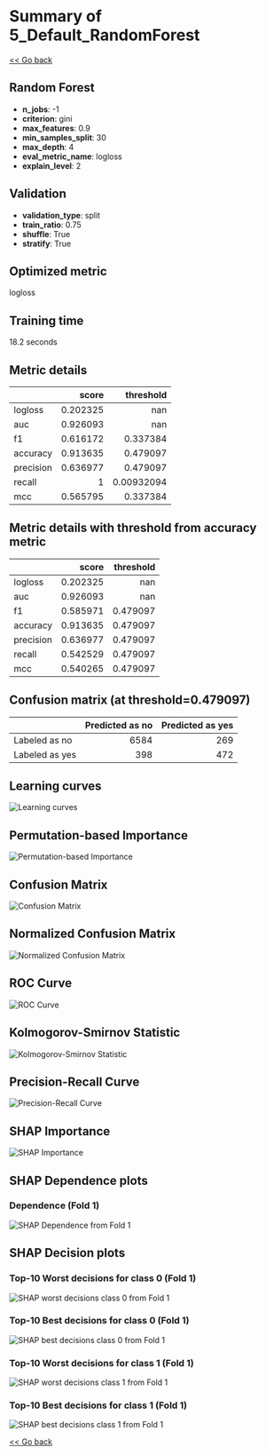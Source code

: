 # Summary of 5_Default_RandomForest

[<< Go back](../README.md)


## Random Forest
- **n_jobs**: -1
- **criterion**: gini
- **max_features**: 0.9
- **min_samples_split**: 30
- **max_depth**: 4
- **eval_metric_name**: logloss
- **explain_level**: 2

## Validation
 - **validation_type**: split
 - **train_ratio**: 0.75
 - **shuffle**: True
 - **stratify**: True

## Optimized metric
logloss

## Training time

18.2 seconds

## Metric details
|           |    score |    threshold |
|:----------|---------:|-------------:|
| logloss   | 0.202325 | nan          |
| auc       | 0.926093 | nan          |
| f1        | 0.616172 |   0.337384   |
| accuracy  | 0.913635 |   0.479097   |
| precision | 0.636977 |   0.479097   |
| recall    | 1        |   0.00932094 |
| mcc       | 0.565795 |   0.337384   |


## Metric details with threshold from accuracy metric
|           |    score |   threshold |
|:----------|---------:|------------:|
| logloss   | 0.202325 |  nan        |
| auc       | 0.926093 |  nan        |
| f1        | 0.585971 |    0.479097 |
| accuracy  | 0.913635 |    0.479097 |
| precision | 0.636977 |    0.479097 |
| recall    | 0.542529 |    0.479097 |
| mcc       | 0.540265 |    0.479097 |


## Confusion matrix (at threshold=0.479097)
|                |   Predicted as no |   Predicted as yes |
|:---------------|------------------:|-------------------:|
| Labeled as no  |              6584 |                269 |
| Labeled as yes |               398 |                472 |

## Learning curves
![Learning curves](learning_curves.png)

## Permutation-based Importance
![Permutation-based Importance](permutation_importance.png)
## Confusion Matrix

![Confusion Matrix](confusion_matrix.png)


## Normalized Confusion Matrix

![Normalized Confusion Matrix](confusion_matrix_normalized.png)


## ROC Curve

![ROC Curve](roc_curve.png)


## Kolmogorov-Smirnov Statistic

![Kolmogorov-Smirnov Statistic](ks_statistic.png)


## Precision-Recall Curve

![Precision-Recall Curve](precision_recall_curve.png)



## SHAP Importance
![SHAP Importance](shap_importance.png)

## SHAP Dependence plots

### Dependence (Fold 1)
![SHAP Dependence from Fold 1](learner_fold_0_shap_dependence.png)

## SHAP Decision plots

### Top-10 Worst decisions for class 0 (Fold 1)
![SHAP worst decisions class 0 from Fold 1](learner_fold_0_shap_class_0_worst_decisions.png)
### Top-10 Best decisions for class 0 (Fold 1)
![SHAP best decisions class 0 from Fold 1](learner_fold_0_shap_class_0_best_decisions.png)
### Top-10 Worst decisions for class 1 (Fold 1)
![SHAP worst decisions class 1 from Fold 1](learner_fold_0_shap_class_1_worst_decisions.png)
### Top-10 Best decisions for class 1 (Fold 1)
![SHAP best decisions class 1 from Fold 1](learner_fold_0_shap_class_1_best_decisions.png)

[<< Go back](../README.md)
